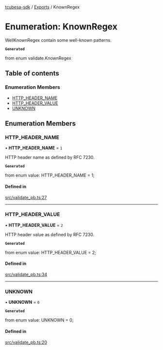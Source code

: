 [tcubesa-sdk](../README.md) / [Exports](../modules.md) / KnownRegex

# Enumeration: KnownRegex

WellKnownRegex contain some well-known patterns.

**`Generated`**

from enum validate.KnownRegex

## Table of contents

### Enumeration Members

- [HTTP\_HEADER\_NAME](KnownRegex.md#http_header_name)
- [HTTP\_HEADER\_VALUE](KnownRegex.md#http_header_value)
- [UNKNOWN](KnownRegex.md#unknown)

## Enumeration Members

### HTTP\_HEADER\_NAME

• **HTTP\_HEADER\_NAME** = ``1``

HTTP header name as defined by RFC 7230.

**`Generated`**

from enum value: HTTP_HEADER_NAME = 1;

#### Defined in

[src/validate_pb.ts:27](https://github.com/TCUBEAI-TECHNOLOGIES-PRIVATE-LIMITED/ts-sdk/blob/3c64799/src/validate_pb.ts#L27)

___

### HTTP\_HEADER\_VALUE

• **HTTP\_HEADER\_VALUE** = ``2``

HTTP header value as defined by RFC 7230.

**`Generated`**

from enum value: HTTP_HEADER_VALUE = 2;

#### Defined in

[src/validate_pb.ts:34](https://github.com/TCUBEAI-TECHNOLOGIES-PRIVATE-LIMITED/ts-sdk/blob/3c64799/src/validate_pb.ts#L34)

___

### UNKNOWN

• **UNKNOWN** = ``0``

**`Generated`**

from enum value: UNKNOWN = 0;

#### Defined in

[src/validate_pb.ts:20](https://github.com/TCUBEAI-TECHNOLOGIES-PRIVATE-LIMITED/ts-sdk/blob/3c64799/src/validate_pb.ts#L20)

